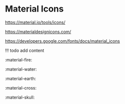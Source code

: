 # Material Icons

<https://material.io/tools/icons/>

<https://materialdesignicons.com/>

<https://developers.google.com/fonts/docs/material_icons>

!!! todo
    add content

:material-fire:

:material-water:

:material-earth:

:material-cross:

:material-skull:
